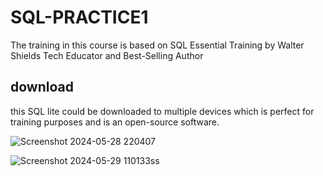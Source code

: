 # SQL-PRACTICE1
The training in this course is based on SQL Essential Training by Walter Shields Tech Educator and Best-Selling Author

## download
this SQL lite could be downloaded to multiple devices which is perfect for training purposes and is an open-source software. 

![Screenshot 2024-05-28 220407](https://github.com/evolutis101/SQL-PRACTICE1/assets/36013919/b7eebb9b-1152-4391-b73c-a82622b3ce19)


![Screenshot 2024-05-29 110133ss](https://github.com/evolutis101/SQL-PRACTICE1/assets/36013919/ee0b6cf6-82f8-4ea3-ae56-c211fb8b5374)
